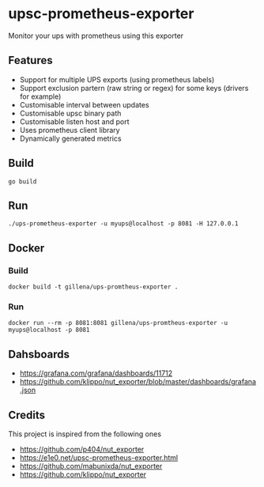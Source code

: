 # upsc-prometheus-exporter

Monitor your ups with prometheus using this exporter

## Features

- Support for multiple UPS exports (using prometheus labels)
- Support exclusion partern (raw string or regex) for some keys (drivers for example)
- Customisable interval between updates
- Customisable upsc binary path
- Customisable listen host and port
- Uses prometheus client library
- Dynamically generated metrics

## Build 

```console
go build
```

## Run

```
./ups-prometheus-exporter -u myups@localhost -p 8081 -H 127.0.0.1
```

## Docker

### Build
```
docker build -t gillena/ups-promtheus-exporter .
```

### Run

```
docker run --rm -p 8081:8081 gillena/ups-promtheus-exporter -u myups@localhost -p 8081
```

## Dahsboards

- https://grafana.com/grafana/dashboards/11712
- https://github.com/klippo/nut_exporter/blob/master/dashboards/grafana.json

## Credits 

This project is inspired from the following ones 

- https://github.com/p404/nut_exporter
- https://e1e0.net/upsc-prometheus-exporter.html
- https://github.com/mabunixda/nut_exporter
- https://github.com/klippo/nut_exporter